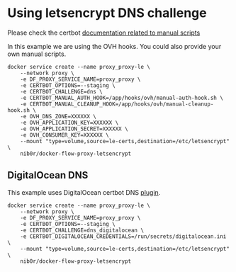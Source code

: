 # Using letsencrypt DNS challenge

Please check the certbot [documentation related to manual scripts](https://certbot.eff.org/docs/using.html#pre-and-post-validation-hooks)

In this example we are using the OVH hooks. You could also provide your own manual scripts.

```
docker service create --name proxy_proxy-le \
	--network proxy \
	-e DF_PROXY_SERVICE_NAME=proxy_proxy \
	-e CERTBOT_OPTIONS=--staging \
	-e CERTBOT_CHALLENGE=dns \
    -e CERTBOT_MANUAL_AUTH_HOOK=/app/hooks/ovh/manual-auth-hook.sh \
    -e CERTBOT_MANUAL_CLEANUP_HOOK=/app/hooks/ovh/manual-cleanup-hook.sh \
    -e OVH_DNS_ZONE=XXXXXX \
    -e OVH_APPLICATION_KEY=XXXXXX \
    -e OVH_APPLICATION_SECRET=XXXXXX \
    -e OVH_CONSUMER_KEY=XXXXXX \
	--mount "type=volume,source=le-certs,destination=/etc/letsencrypt" \
	nib0r/docker-flow-proxy-letsencrypt
```


## DigitalOcean DNS

This example uses DigitalOcean certbot DNS [plugin](https://certbot-dns-digitalocean.readthedocs.io/en/stable/).

```
docker service create --name proxy_proxy-le \
	--network proxy \
	-e DF_PROXY_SERVICE_NAME=proxy_proxy \
	-e CERTBOT_OPTIONS=--staging \
	-e CERTBOT_CHALLENGE=dns_digitalocean \
    -e CERTBOT_DIGITALOCEAN_CREDENTIALS=/run/secrets/digitalocean.ini \
	--mount "type=volume,source=le-certs,destination=/etc/letsencrypt" \
	nib0r/docker-flow-proxy-letsencrypt
```
